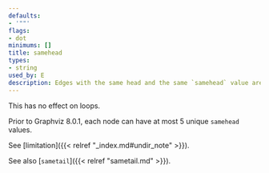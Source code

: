 ```yaml
---
defaults:
- '""'
flags:
- dot
minimums: []
title: samehead
types:
- string
used_by: E
description: Edges with the same head and the same `samehead` value are aimed at the same point on the head
---
```


This has no effect on loops.

Prior to Graphviz 8.0.1, each node can have at most 5 unique `samehead` values.

See [limitation]({{< relref "_index.md#undir_note" >}}).

See also [`sametail`]({{< relref "sametail.md" >}}).
